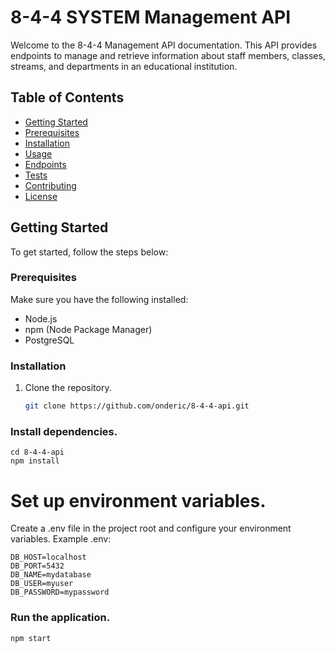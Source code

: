 # 8-4-4 SYSTEM Management API

Welcome to the 8-4-4 Management API documentation. This API provides endpoints to manage and retrieve information about staff members, classes, streams, and departments in an educational institution.

## Table of Contents
- [Getting Started](#getting-started)
- [Prerequisites](#prerequisites)
- [Installation](#installation)
- [Usage](#usage)
- [Endpoints](#endpoints)
- [Tests](#tests)
- [Contributing](#contributing)
- [License](#license)

## Getting Started
To get started, follow the steps below:

### Prerequisites
Make sure you have the following installed:
- Node.js
- npm (Node Package Manager)
- PostgreSQL

### Installation
1. Clone the repository.
   ```bash
   git clone https://github.com/onderic/8-4-4-api.git


### Install dependencies.
    cd 8-4-4-api
    npm install

# Set up environment variables.
  Create a .env file in the project root and configure your environment variables.
  Example .env:

    DB_HOST=localhost
    DB_PORT=5432
    DB_NAME=mydatabase
    DB_USER=myuser
    DB_PASSWORD=mypassword

### Run the application.
    npm start



